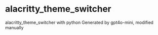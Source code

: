 # alacritty_theme_switcher
alacritty_theme_switcher with python
Generated by gpt4o-mini, modified manually
